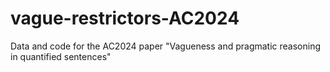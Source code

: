 # vague-restrictors-AC2024
Data and code for the AC2024 paper "Vagueness and pragmatic reasoning in quantified sentences"
